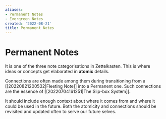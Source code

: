 ```yaml
---
aliases:
- Permanent Notes
- Evergreen Notes
created: '2022-08-21'
title: Permanent Notes
---
```


# Permanent Notes

It is one of the three note categorisations in Zettelkasten. This is where ideas or concepts get elaborated in **atomic** details.

Connections are often made among them during transitioning from a [[20220821200532|Fleeting Note]] into a Permanent one. Such connections are the essence of [[20220704161251|The Slip-box System]].

It should include enough context about where it comes from and where it could be used in the future. Both the atomicity and connections should be revisited and updated often to serve our future selves.